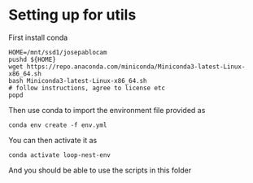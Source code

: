 # Setting up for utils

First install conda

```
HOME=/mnt/ssd1/josepablocam
pushd ${HOME}
wget https://repo.anaconda.com/miniconda/Miniconda3-latest-Linux-x86_64.sh
bash Miniconda3-latest-Linux-x86_64.sh
# follow instructions, agree to license etc
popd
```

Then use conda to import the environment file provided as

```
conda env create -f env.yml
```

You can then activate it as

```
conda activate loop-nest-env
```

And you should be able to use the scripts in this folder

